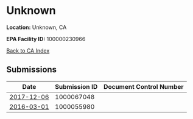 # Unknown

**Location:** Unknown, CA

**EPA Facility ID:** 100000230966

[Back to CA Index](../../index.md)

## Submissions

| Date | Submission ID | Document Control Number |
|------|--------------|-------------------------|
| [2017-12-06](submissions/1000067048.md) | 1000067048 |  |
| [2016-03-01](submissions/1000055980.md) | 1000055980 |  |
